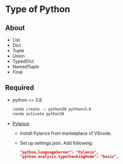 # Type of Python

## About

- List
- Dict
- Tuple
- Union
- TypedDict
- NamedTuple
- Final

## Required

- python == 3.8
  ```bash
  conda create -n python38 python=3.8
  conda activate python38
  ```
- [Pylance](https://marketplace.visualstudio.com/items?itemName=ms-python.vscode-pylance)

  - Install Pylance from marketplace of VScode.
  - Set up settings.json. Add following:

    ```json:settings.json
    "python.languageServer": "Pylance",
    "python.analysis.typeCheckingMode": "basic",
    ```
